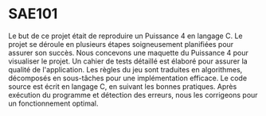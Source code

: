 # SAE101

Le but de ce projet était de reproduire un Puissance 4 en langage C. 
Le projet se déroule en plusieurs étapes soigneusement planifiées pour assurer son succès. 
Nous concevons une maquette du Puissance 4 pour visualiser le projet. Un cahier de tests détaillé est élaboré pour assurer la qualité de l'application. 
Les règles du jeu sont traduites en algorithmes, décomposés en sous-tâches pour une implémentation efficace. 
Le code source est écrit en langage C, en suivant les bonnes pratiques. 
Après exécution du programme et détection des erreurs, nous les corrigeons pour un fonctionnement optimal.
